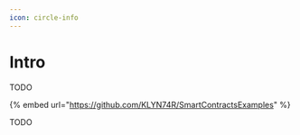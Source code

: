 ```yaml
---
icon: circle-info
---
```


# Intro

TODO

{% embed url="https://github.com/KLYN74R/SmartContractsExamples" %}

TODO
